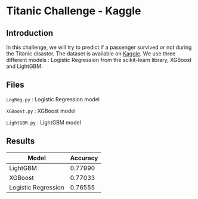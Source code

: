 # Titanic Challenge - Kaggle

## Introduction

In this challenge, we will try to predict if a passenger survived or not during the Titanic disaster. The dataset is available on [Kaggle](https://www.kaggle.com/c/titanic/data). We use three different models : Logistic Regression from the scikit-learn library, XGBoost and LightGBM.

## Files

`LogReg.py` : Logistic Regression model

`XGBoost.py` : XGBoost model

`LightGBM.py` : LightGBM model

## Results

| Model | Accuracy |
| --- | --- |
| LightGBM | 0.77990 |
| XGBoost | 0.77033 |
| Logistic Regression | 0.76555 |


